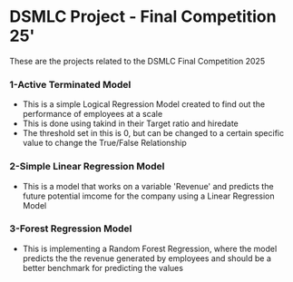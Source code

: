 # DSMLC Project - Final Competition 25'
These are the projects related to the DSMLC Final Competition 2025

### 1-Active Terminated Model
- This is a simple Logical Regression Model created to find out the performance of employees at a scale
- This is done using takind in their Target ratio and hiredate
- The threshold set in this is 0, but can be changed to a certain specific value to change the True/False Relationship

### 2-Simple Linear Regression Model
- This is a model that works on a variable 'Revenue' and predicts the future potential imcome for the company using a Linear Regression Model

### 3-Forest Regression Model
- This is implementing a Random Forest Regression, where the model predicts the the revenue generated by employees and should be a better benchmark for predicting the values

